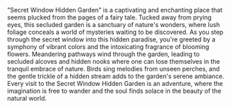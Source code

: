 "Secret Window Hidden Garden" is a captivating and enchanting place that seems plucked from the pages of a fairy tale. Tucked away from prying eyes, this secluded garden is a sanctuary of nature's wonders, where lush foliage conceals a world of mysteries waiting to be discovered. As you step through the secret window into this hidden paradise, you're greeted by a symphony of vibrant colors and the intoxicating fragrance of blooming flowers. Meandering pathways wind through the garden, leading to secluded alcoves and hidden nooks where one can lose themselves in the tranquil embrace of nature. Birds sing melodies from unseen perches, and the gentle trickle of a hidden stream adds to the garden's serene ambiance. Every visit to the Secret Window Hidden Garden is an adventure, where the imagination is free to wander and the soul finds solace in the beauty of the natural world.
